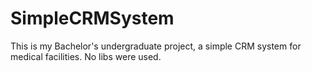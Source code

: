 # SimpleCRMSystem

This is my Bachelor's undergraduate project, a simple CRM system for medical facilities. No libs were used.
